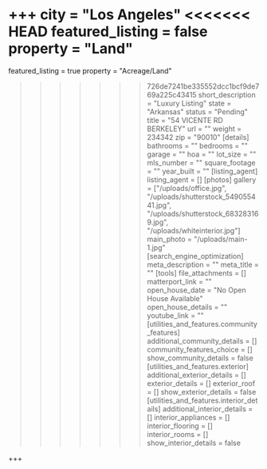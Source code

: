 +++
city = "Los Angeles"
<<<<<<< HEAD
featured_listing = false
property = "Land"
=======
featured_listing = true
property = "Acreage/Land"
>>>>>>> 726de7241be335552dcc1bcf9de769a225c43415
short_description = "Luxury Listing"
state = "Arkansas"
status = "Pending"
title = "54 VICENTE RD BERKELEY"
url = ""
weight = 234342
zip = "90010"
[details]
bathrooms = ""
bedrooms = ""
garage = ""
hoa = ""
lot_size = ""
mls_number = ""
square_footage = ""
year_built = ""
[listing_agent]
listing_agent = []
[photos]
gallery = ["/uploads/office.jpg", "/uploads/shutterstock_549055441.jpg", "/uploads/shutterstock_683283169.jpg", "/uploads/whiteinterior.jpg"]
main_photo = "/uploads/main-1.jpg"
[search_engine_optimization]
meta_description = ""
meta_title = ""
[tools]
file_attachments = []
matterport_link = ""
open_house_date = "No Open House Available"
open_house_details = ""
youtube_link = ""
[utilities_and_features.community_features]
additional_community_details = []
community_features_choice = []
show_community_details = false
[utilities_and_features.exterior]
additional_exterior_details = []
exterior_details = []
exterior_roof = []
show_exterior_details = false
[utilities_and_features.interior_details]
additional_interior_details = []
interior_appliances = []
interior_flooring = []
interior_rooms = []
show_interior_details = false

+++
